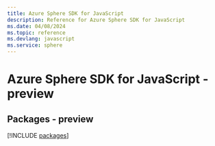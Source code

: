 ```yaml
---
title: Azure Sphere SDK for JavaScript
description: Reference for Azure Sphere SDK for JavaScript
ms.date: 04/08/2024
ms.topic: reference
ms.devlang: javascript
ms.service: sphere
---
```

# Azure Sphere SDK for JavaScript - preview
## Packages - preview
[!INCLUDE [packages](sphere-index.md)]